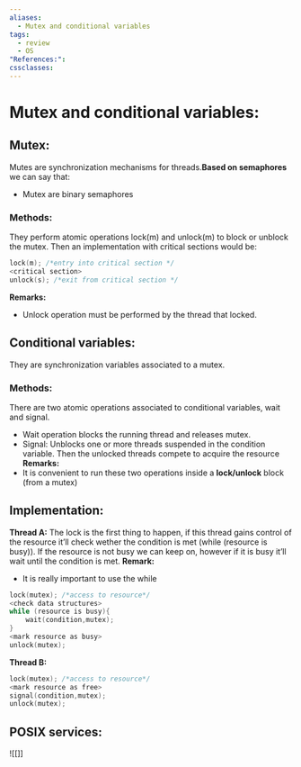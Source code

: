 ```yaml
---
aliases:
  - Mutex and conditional variables
tags:
  - review
  - OS
"References:": 
cssclasses:
---
```

# Mutex and conditional variables:
## Mutex:
Mutes are synchronization mechanisms for threads.**Based on semaphores** we can say that: 
+ Mutex are binary semaphores

### Methods:
They perform atomic operations lock(m) and unlock(m) to block or unblock the mutex.
Then an implementation with critical sections would be:

```c
lock(m); /*entry into critical section */
<critical section>
unlock(s); /*exit from critical section */

```
**Remarks:**
+ Unlock operation must be performed by the thread that locked.
## Conditional variables:
They are synchronization variables associated to a mutex.
### Methods:
There are two atomic operations associated to conditional variables, wait and signal. 
+ Wait operation blocks the running thread and releases mutex.
+ Signal: Unblocks one or more threads suspended in the condition variable. Then the unlocked threads compete to acquire the resource 
**Remarks:**
+ It is convenient to run these two operations inside a **lock/unlock** block (from a mutex)
## Implementation:
**Thread A:**
The lock is the first thing to happen, if this thread gains control of the resource it’ll check wether the condition is met (while (resource is busy)). If the resource is not busy we can keep on, however if it is busy it’ll wait until the condition is met.
**Remark:**
+ It is really important to use the while
```c
lock(mutex); /*access to resource*/
<check data structures>
while (resource is busy){
	wait(condition,mutex);
}
<mark resource as busy>
unlock(mutex);

```

**Thread B:**

```c
lock(mutex); /*access to resource*/
<mark resource as free>
signal(condition,mutex);
unlock(mutex);

```

## POSIX services:
![[]]


